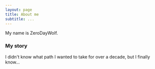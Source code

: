 ```yaml
---
layout: page
title: About me
subtitle: ...
---
```


My name is ZeroDayWolf. 

### My story

I didn't know what path I wanted to take for over a decade, but I finally know...
